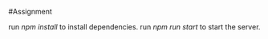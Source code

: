 #Assignment

run <em>npm install</em> to install dependencies.
run <em>npm run start</em> to start the server.